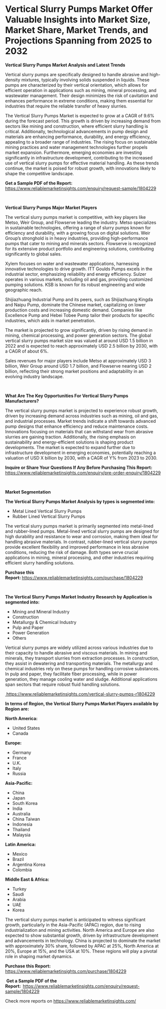 <p><h1>Vertical Slurry Pumps Market Offer Valuable Insights into Market Size, Market Share, Market Trends, and Projections Spanning from 2025 to 2032</h1></p><p><strong>Vertical Slurry Pumps Market Analysis and Latest Trends</strong></p>
<p><p>Vertical slurry pumps are specifically designed to handle abrasive and high-density mixtures, typically involving solids suspended in liquids. These pumps are characterized by their vertical orientation, which allows for efficient operation in applications such as mining, mineral processing, and wastewater management. Their design minimizes the risk of cavitation and enhances performance in extreme conditions, making them essential for industries that require the reliable transfer of heavy slurries.</p><p>The Vertical Slurry Pumps Market is expected to grow at a CAGR of 9.6% during the forecast period. This growth is driven by increasing demand from sectors like mining and construction, where efficient slurry handling is critical. Additionally, technological advancements in pump design and materials are enhancing performance, durability, and energy efficiency, appealing to a broader range of industries. The rising focus on sustainable mining practices and water management technologies further propels market expansion. Furthermore, emerging economies are investing significantly in infrastructure development, contributing to the increased use of vertical slurry pumps for effective material handling. As these trends continue, the market is poised for robust growth, with innovations likely to shape the competitive landscape.</p></p>
<p><strong>Get a Sample PDF of the Report:&nbsp;</strong> <a href="https://www.reliablemarketinsights.com/enquiry/request-sample/1804229?utm_campaign=1894&utm_medium=2&utm_source=Github&utm_content=ia&utm_term=19022025&utm_id=vertical-slurry-pumps">https://www.reliablemarketinsights.com/enquiry/request-sample/1804229</a></p>
<p>&nbsp;</p>
<p><strong>Vertical Slurry Pumps Major Market Players</strong></p>
<p><p>The vertical slurry pumps market is competitive, with key players like Metso, Weir Group, and Flowserve leading the industry. Metso specializes in sustainable technologies, offering a range of slurry pumps known for efficiency and durability, with a growing focus on digital solutions. Weir Group’s stronghold is in heavy industries, providing high-performance pumps that cater to mining and minerals sectors. Flowserve is recognized for its extensive product portfolio and engineering solutions, contributing significantly to global sales.</p><p>Xylem focuses on water and wastewater applications, harnessing innovative technologies to drive growth. ITT Goulds Pumps excels in the industrial sector, emphasizing reliability and energy efficiency. Sulzer operates in various markets, including oil and gas, providing customized pumping solutions. KSB is known for its robust engineering and wide geographic reach.</p><p>Shijiazhuang Industrial Pump and its peers, such as Shijiazhuang Kingda and Naipu Pump, dominate the Chinese market, capitalizing on lower production costs and increasing domestic demand. Companies like Excellence Pump and Hebei Tobee Pump tailor their products for specific industries, which aids in market penetration.</p><p>The market is projected to grow significantly, driven by rising demand in mining, chemical processing, and power generation sectors. The global vertical slurry pumps market size was valued at around USD 1.5 billion in 2022 and is expected to reach approximately USD 2.5 billion by 2030, with a CAGR of about 6%. </p><p>Sales revenues for major players include Metso at approximately USD 3 billion, Weir Group around USD 1.7 billion, and Flowserve nearing USD 2 billion, reflecting their strong market positions and adaptability in an evolving industry landscape.</p></p>
<p>&nbsp;</p>
<p><strong>What Are The Key Opportunities For Vertical Slurry Pumps Manufacturers?</strong></p>
<p><p>The vertical slurry pumps market is projected to experience robust growth, driven by increasing demand across industries such as mining, oil and gas, and industrial processes. Market trends indicate a shift towards advanced pump designs that enhance efficiency and reduce maintenance costs. Innovations focusing on materials that can withstand wear from abrasive slurries are gaining traction. Additionally, the rising emphasis on sustainability and energy-efficient solutions is shaping product developments. The market is expected to expand further due to infrastructure development in emerging economies, potentially reaching a valuation of USD X billion by 2030, with a CAGR of Y% from 2023 to 2030.</p></p>
<p><strong>Inquire or Share Your Questions If Any Before Purchasing This Report:</strong> <a href="https://www.reliablemarketinsights.com/enquiry/pre-order-enquiry/1804229?utm_campaign=1894&utm_medium=2&utm_source=Github&utm_content=ia&utm_term=19022025&utm_id=vertical-slurry-pumps">https://www.reliablemarketinsights.com/enquiry/pre-order-enquiry/1804229</a></p>
<p>&nbsp;</p>
<p><strong>Market Segmentation</strong></p>
<p><strong>The Vertical Slurry Pumps Market Analysis by types is segmented into:</strong></p>
<p><ul><li>Metal Lined Vertical Slurry Pumps</li><li>Rubber Lined Vertical Slurry Pumps</li></ul></p>
<p><p>The vertical slurry pumps market is primarily segmented into metal-lined and rubber-lined pumps. Metal-lined vertical slurry pumps are designed for high durability and resistance to wear and corrosion, making them ideal for handling abrasive materials. In contrast, rubber-lined vertical slurry pumps provide excellent flexibility and improved performance in less abrasive conditions, reducing the risk of damage. Both types serve crucial applications in mining, mineral processing, and other industries requiring efficient slurry handling solutions.</p></p>
<p><strong>Purchase this Report:&nbsp;</strong><a href="https://www.reliablemarketinsights.com/purchase/1804229?utm_campaign=1894&utm_medium=2&utm_source=Github&utm_content=ia&utm_term=19022025&utm_id=vertical-slurry-pumps">https://www.reliablemarketinsights.com/purchase/1804229</a></p>
<p>&nbsp;</p>
<p><strong>The Vertical Slurry Pumps Market Industry Research by Application is segmented into:</strong></p>
<p><ul><li>Mining and Mineral Industry</li><li>Construction</li><li>Metallurgy & Chemical Industry</li><li>Pulp and Paper</li><li>Power Generation</li><li>Others</li></ul></p>
<p><p>Vertical slurry pumps are widely utilized across various industries due to their capacity to handle abrasive and viscous materials. In mining and minerals, they transport slurries from extraction processes. In construction, they assist in dewatering and transporting materials. The metallurgy and chemical industries rely on these pumps for handling corrosive substances. In pulp and paper, they facilitate fiber processing, while in power generation, they manage cooling water and sludge. Additional applications span sectors that require robust fluid handling solutions.</p></p>
<p><a href="https://www.reliablemarketinsights.com/vertical-slurry-pumps-r1804229?utm_campaign=1894&utm_medium=2&utm_source=Github&utm_content=ia&utm_term=19022025&utm_id=vertical-slurry-pumps">&nbsp;https://www.reliablemarketinsights.com/vertical-slurry-pumps-r1804229</a></p>
<p><strong>In terms of Region, the Vertical Slurry Pumps Market Players available by Region are:</strong></p>
<p>
    <p> <strong> North America: </strong>
        <ul>
            <li>United States</li>
            <li>Canada</li>
        </ul>
        </p> 
    <p> <strong> Europe: </strong>
        <ul>
            <li>Germany</li>
            <li>France</li>
            <li>U.K.</li>
            <li>Italy</li>
            <li>Russia</li>
        </ul>
        </p> 
    <p> <strong> Asia-Pacific: </strong>
        <ul>
            <li>China</li>
            <li>Japan</li>
            <li>South Korea</li>
            <li>India</li>
            <li>Australia</li>
            <li>China Taiwan</li>
            <li>Indonesia</li>
            <li>Thailand</li>
            <li>Malaysia</li>
        </ul>
        </p> 
    <p> <strong> Latin America: </strong>
        <ul>
            <li>Mexico</li>
            <li>Brazil</li>
            <li>Argentina Korea</li>
            <li>Colombia</li>
        </ul>
        </p> 
    <p> <strong> Middle East & Africa: </strong>
        <ul>
            <li>Turkey</li>
            <li>Saudi</li>
            <li>Arabia</li>
            <li>UAE</li>
            <li>Korea</li>
        </ul>
    </p>
    </p>
<p><p>The vertical slurry pumps market is anticipated to witness significant growth, particularly in the Asia-Pacific (APAC) region, due to rising industrialization and mining activities. North America and Europe are also expected to show substantial growth, driven by infrastructure development and advancements in technology. China is projected to dominate the market with approximately 30% share, followed by APAC at 25%, North America at 20%, Europe at 15%, and the USA at 10%. These regions will play a pivotal role in shaping market dynamics.</p></p>
<p><strong>Purchase this Report: </strong><a href="https://www.reliablemarketinsights.com/purchase/1804229?utm_campaign=1894&utm_medium=2&utm_source=Github&utm_content=ia&utm_term=19022025&utm_id=vertical-slurry-pumps">https://www.reliablemarketinsights.com/purchase/1804229</a></p>
<p>&nbsp;<strong>Get a Sample PDF of the Report:&nbsp;&nbsp;</strong><a href="https://www.reliablemarketinsights.com/enquiry/request-sample/1804229?utm_campaign=1894&utm_medium=2&utm_source=Github&utm_content=ia&utm_term=19022025&utm_id=vertical-slurry-pumps">https://www.reliablemarketinsights.com/enquiry/request-sample/1804229</a></p>
<p><strong></strong></p>
<p>Check more reports on <a href="https://www.reliablemarketinsights.com/?utm_campaign=1894&utm_medium=2&utm_source=Github&utm_content=ia&utm_term=19022025&utm_id=vertical-slurry-pumps">https://www.reliablemarketinsights.com/</a></p>